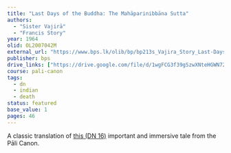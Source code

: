 ```yaml
---
title: "Last Days of the Buddha: The Mahāparinibbāna Sutta"
authors:
  - "Sister Vajirā"
  - "Francis Story"
year: 1964
olid: OL2007042M
external_url: "https://www.bps.lk/olib/bp/bp213s_Vajira_Story_Last-Days-Of-The-Buddha.pdf"
publisher: bps
drive_links: ["https://drive.google.com/file/d/1wgFCG3f39gSzwXNteHGWN72qhJu4ulCh/view?usp=drivesdk"]
course: pali-canon
tags:
  - dn
  - indian
  - death
status: featured
base_value: 1
pages: 46
---
```


A classic translation of [this (DN 16)](/content/canon/dn16) important and immersive tale from the Pāli Canon. 

